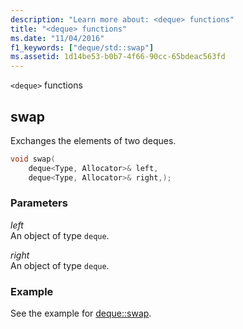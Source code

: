 ```yaml
---
description: "Learn more about: <deque> functions"
title: "<deque> functions"
ms.date: "11/04/2016"
f1_keywords: ["deque/std::swap"]
ms.assetid: 1d14be53-b0b7-4f66-90cc-65bdeac563fd
---
```

`<deque>` functions

## <a name="swap"></a> swap

Exchanges the elements of two deques.

```cpp
void swap(
    deque<Type, Allocator>& left,
    deque<Type, Allocator>& right,);
```

### Parameters

*left*\
An object of type `deque`.

*right*\
An object of type `deque`.

### Example

See the example for [deque::swap](../standard-library/deque-class.md#swap).
